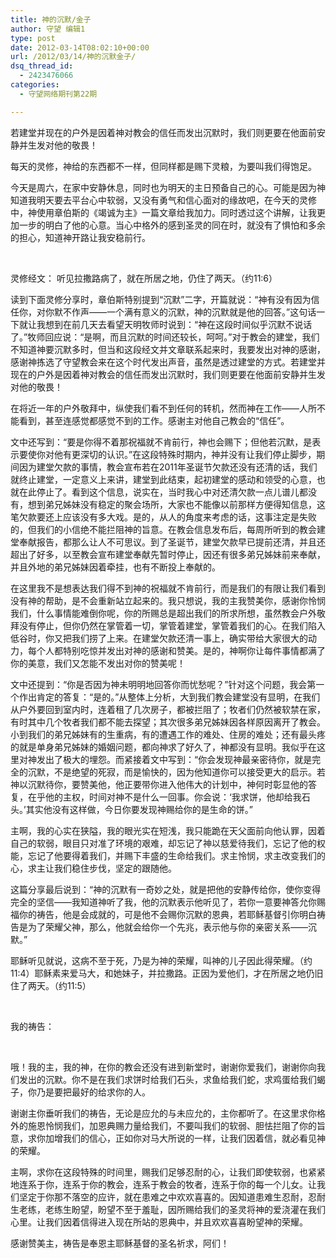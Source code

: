 ```yaml
---
title: 神的沉默/金子
author: 守望 编辑1
type: post
date: 2012-03-14T08:02:10+00:00
url: /2012/03/14/神的沉默金子/
dsq_thread_id:
  - 2423476066
categories:
  - 守望网络期刊第22期

---
```

<p align="left">
  若建堂并现在的户外是因着神对教会的信任而发出沉默时，我们则更要在他面前安静并生发对他的敬畏！
</p>

<p align="left">
  <!--more-->
</p>

每天的灵修，神给的东西都不一样，但同样都是赐下灵粮，为要叫我们得饱足。

今天是周六，在家中安静休息，同时也为明天的主日预备自己的心。可能是因为神知道我明天要去平台心中软弱，又没有勇气和信心面对的缘故吧，在今天的灵修中，神使用章伯斯的《竭诚为主》一篇文章给我加力。同时透过这个讲解，让我更加一步的明白了他的心意。当心中格外的感到圣灵的同在时，就没有了惧怕和多余的担心，知道神开路让我安稳前行。

&nbsp;

灵修经文： 听见拉撒路病了，就在所居之地，仍住了两天。（约11:6）

读到下面灵修分享时，章伯斯特别提到“沉默”二字，开篇就说：“神有没有因为信任你，对你默不作声——一个满有意义的沉默，神的沉默就是他的回答。”这句话一下就让我想到在前几天去看望天明牧师时说到：“神在这段时间似乎沉默不说话了。”牧师回应说：“是啊，而且沉默的时间还较长，呵呵。”对于教会的建堂，我们不知道神要沉默多时，但当和这段经文并文章联系起来时，我要发出对神的感谢，感谢神拣选了守望教会来在这个时代发出声音，虽然是透过建堂的方式。若建堂并现在的户外是因着神对教会的信任而发出沉默时，我们则更要在他面前安静并生发对他的敬畏！

在将近一年的户外敬拜中，纵使我们看不到任何的转机，然而神在工作——人所不能看到，甚至连感觉都感觉不到的工作。感谢主对他自己教会的“信任”。

文中还写到：“要是你得不着那祝福就不肯前行，神也会赐下；但他若沉默，是表示要使你对他有更深切的认识。”在这段特殊时期内，神并没有让我们停止脚步，期间因为建堂欠款的事情，教会宣布若在2011年圣诞节欠款还没有还清的话，我们就终止建堂，一定意义上来讲，建堂到此结束，起初建堂的感动和领受的心意，也就在此停止了。看到这个信息，说实在，当时我心中对还清欠款一点儿谱儿都没有，想到弟兄姊妹没有稳定的聚会场所，大家也不能像以前那样方便得知信息，这笔欠款要还上应该没有多大戏。是的，从人的角度来考虑的话，这事注定是失败的，但我们的小信绝不能拦阻神的旨意。在教会信息发布后，每周所听到的教会建堂奉献报告，都那么让人不可思议。到了圣诞节，建堂欠款早已提前还清，并且还超出了好多，以至教会宣布建堂奉献先暂时停止，因还有很多弟兄姊妹前来奉献，并且外地的弟兄姊妹因着牵挂，也有不断投上奉献的。

在这里我不是想表达我们得不到神的祝福就不肯前行，而是我们的有限让我们看到没有神的帮助，是不会重新站立起来的。我只想说，我的主我赞美你，感谢你怜悯我们，什么事情能难倒你呢，你的所赐总是超出我们的所求所想，虽然教会户外敬拜没有停止，但你仍然在掌管着一切，掌管着建堂，掌管着我们的心。在我们陷入低谷时，你又把我们捞了上来。在建堂欠款还清一事上，确实带给大家很大的动力，每个人都特别吃惊并发出对神的感谢和赞美。是的，神啊你让每件事情都满了你的美意，我们又怎能不发出对你的赞美呢！

文中还提到：“你是否因为神未明明地回答你而忧愁呢？”针对这个问题，我会第一个作出肯定的答复：“是的。”从整体上分析，大到我们教会建堂没有显明，在我们从户外要回到室内时，连着租了几次房子，都被拦阻了；牧者们仍然被软禁在家，有时其中几个牧者我们都不能去探望；其次很多弟兄姊妹因各样原因离开了教会。小到我们的弟兄姊妹有的生重病，有的遭遇工作的难处、住房的难处；还有最头疼的就是单身弟兄姊妹的婚姻问题，都向神求了好久了，神都没有显明。我似乎在这里对神发出了极大的埋怨。而紧接着文中写到：“你会发现神最亲密待你，就是完全的沉默，不是绝望的死寂，而是愉快的，因为他知道你可以接受更大的启示。若神以沉默待你，要赞美他，他正要带你进入他伟大的计划中，神何时彰显他的答复，在乎他的主权，时间对神不是什么一回事。你会说：‘我求饼，他却给我石头。’其实他没有这样做，今日你要发现神赐给你的是生命的饼。”

主啊，我的心实在狭隘，我的眼光实在短浅，我只能跪在天父面前向他认罪，因着自己的软弱，眼目只对准了环境的艰难，却忘记了神以慈爱待我们，忘记了他的权能，忘记了他要得着我们，并赐下丰盛的生命给我们。求主怜悯，求主改变我们的心，求主让我们稳住步伐，坚定的跟随他。

这篇分享最后说到：“神的沉默有一奇妙之处，就是把他的安静传给你，使你变得完全的坚信——我知道神听了我，他的沉默表示他听见了，若你一意要神答允你赐福你的祷告，他是会成就的，可是他不会赐你沉默的恩典，若耶稣基督引你明白祷告是为了荣耀父神，那么，他就会给你一个先兆，表示他与你的亲密关系——沉默。”

耶稣听见就说，这病不至于死，乃是为神的荣耀，叫神的儿子因此得荣耀。（约11:4）耶稣素来爱马大，和她妹子，并拉撒路。正因为爱他们，才在所居之地仍旧住了两天。（约11:5）

&nbsp;

我的祷告：

&nbsp;

哦！我的主，我的神，在你的教会还没有进到新堂时，谢谢你爱我们，谢谢你向我们发出的沉默。你不是在我们求饼时给我们石头，求鱼给我们蛇，求鸡蛋给我们蝎子，你乃是要把最好的给求你的人。

谢谢主你垂听我们的祷告，无论是应允的与未应允的，主你都听了。在这里求你格外的施恩怜悯我们，加恩典赐力量给我们，不要叫我们的软弱、胆怯拦阻了你的旨意，求你加增我们的信心，正如你对马大所说的一样，让我们因着信，就必看见神的荣耀。

主啊，求你在这段特殊的时间里，赐我们足够忍耐的心，让我们即使软弱，也紧紧地连系于你，连系于你的教会，连系于教会的牧者，连系于你的每一个儿女。让我们坚定于你那不落空的应许，就在患难之中欢欢喜喜的。因知道患难生忍耐，忍耐生老练，老练生盼望，盼望不至于羞耻，因所赐给我们的圣灵将神的爱浇灌在我们心里。让我们因着信得进入现在所站的恩典中，并且欢欢喜喜盼望神的荣耀。

感谢赞美主，祷告是奉恩主耶稣基督的圣名祈求，阿们！

&nbsp;
